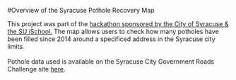 #Overview of the Syracuse Pothole Recovery Map 

This project was part of the <a href="https://ischool.syr.edu/landing-pages/civic-data-hackathon-syracuse-roads-challenge">
hackathon sponsored by the City of Syracuse & the SU iSchool.</a> The map allows users to check how many potholes have been filled since 2014 around a specificed address in the Syracuse city limits.  
<br>
Pothole data used is available on the Syracuse City Government Roads Challenge site <a href="https://cityofsyracuse.github.io/RoadsChallenge/">here</a>. 
